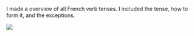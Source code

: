  I made a overview of all French verb tenses. I included the tense, how to form it, and the exceptions. 
 
 ![](https://i.redd.it/mbxnqw2mkyk51.png)
